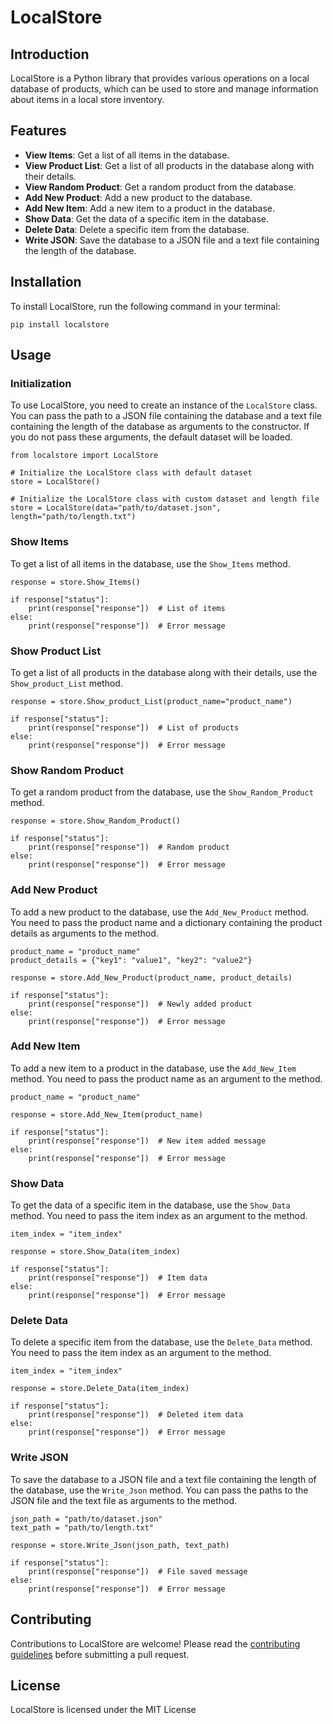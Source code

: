 # LocalStore

## Introduction

LocalStore is a Python library that provides various operations on a local database of products, which can be used to store and manage information about items in a local store inventory.

## Features

* **View Items**: Get a list of all items in the database.
* **View Product List**: Get a list of all products in the database along with their details.
* **View Random Product**: Get a random product from the database.
* **Add New Product**: Add a new product to the database.
* **Add New Item**: Add a new item to a product in the database.
* **Show Data**: Get the data of a specific item in the database.
* **Delete Data**: Delete a specific item from the database.
* **Write JSON**: Save the database to a JSON file and a text file containing the length of the database.

## Installation

To install LocalStore, run the following command in your terminal:

```
pip install localstore
```

## Usage

### Initialization

To use LocalStore, you need to create an instance of the `LocalStore` class. You can pass the path to a JSON file containing the database and a text file containing the length of the database as arguments to the constructor. If you do not pass these arguments, the default dataset will be loaded.

```
from localstore import LocalStore

# Initialize the LocalStore class with default dataset
store = LocalStore()

# Initialize the LocalStore class with custom dataset and length file
store = LocalStore(data="path/to/dataset.json", length="path/to/length.txt")
```

### Show Items

To get a list of all items in the database, use the `Show_Items` method.

```
response = store.Show_Items()

if response["status"]:
    print(response["response"])  # List of items
else:
    print(response["response"])  # Error message
```

### Show Product List

To get a list of all products in the database along with their details, use the `Show_product_List` method.

```
response = store.Show_product_List(product_name="product_name")

if response["status"]:
    print(response["response"])  # List of products
else:
    print(response["response"])  # Error message
```

### Show Random Product

To get a random product from the database, use the `Show_Random_Product` method.

```
response = store.Show_Random_Product()

if response["status"]:
    print(response["response"])  # Random product
else:
    print(response["response"])  # Error message
```

### Add New Product

To add a new product to the database, use the `Add_New_Product` method. You need to pass the product name and a dictionary containing the product details as arguments to the method.

```
product_name = "product_name"
product_details = {"key1": "value1", "key2": "value2"}

response = store.Add_New_Product(product_name, product_details)

if response["status"]:
    print(response["response"])  # Newly added product
else:
    print(response["response"])  # Error message
```

### Add New Item

To add a new item to a product in the database, use the `Add_New_Item` method. You need to pass the product name as an argument to the method.

```
product_name = "product_name"

response = store.Add_New_Item(product_name)

if response["status"]:
    print(response["response"])  # New item added message
else:
    print(response["response"])  # Error message
```

### Show Data

To get the data of a specific item in the database, use the `Show_Data` method. You need to pass the item index as an argument to the method.

```
item_index = "item_index"

response = store.Show_Data(item_index)

if response["status"]:
    print(response["response"])  # Item data
else:
    print(response["response"])  # Error message
```

### Delete Data

To delete a specific item from the database, use the `Delete_Data` method. You need to pass the item index as an argument to the method.

```
item_index = "item_index"

response = store.Delete_Data(item_index)

if response["status"]:
    print(response["response"])  # Deleted item data
else:
    print(response["response"])  # Error message
```

### Write JSON

To save the database to a JSON file and a text file containing the length of the database, use the `Write_Json` method. You can pass the paths to the JSON file and the text file as arguments to the method.

```
json_path = "path/to/dataset.json"
text_path = "path/to/length.txt"

response = store.Write_Json(json_path, text_path)

if response["status"]:
    print(response["response"])  # File saved message
else:
    print(response["response"])  # Error message
```

## Contributing

Contributions to LocalStore are welcome! Please read the [contributing guidelines]() before submitting a pull request.

## License

LocalStore is licensed under the MIT License